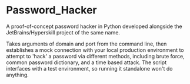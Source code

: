 # Password_Hacker
A proof-of-concept password hacker in Python developed alongside the JetBrains/Hyperskill project of the same name.

Takes arguments of domain and port from the command line, then establishes a mock connection with your
local production environment to attempt to 'hack' a password via different methods, including brute force,
common password dictionary, and a time based attack. The script interfaces with a test environment, so running it standalone
won't do anything.
